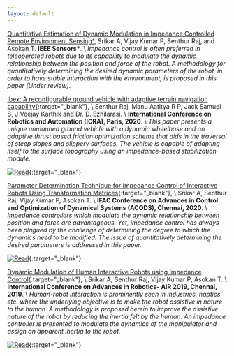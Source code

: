 ```yaml
---
layout: default
---
```

[Quantitative Estimation of Dynamic Modulation in Impedance Controlled Remote Environment Sensing\*](#),
Srikar A, Vijay Kumar P, Senthur Raj, and Asokan T. **IEEE Sensors\***. \\
*Impedance control is often preferred in teleoperated robots due to its capability to modulate the dynamic relationship between  the position and force of the robot. A methodology for quantitatively determining the desired dynamic parameters of the robot, in order to have stable interaction with the environment, is proposed in this paper (Under review).*

[Ibex: A reconfigurable ground vehicle with adaptive terrain navigation capability](https://ieeexplore.ieee.org/document/9196571){:target="_blank"}, \\
Senthur Raj, Manu Aatitya R P, Jack Samuel S, J Veejay Karthik and Dr. D. Ezhilarasi. \\
**International Conference on Robotics and Automation (ICRA), Paris, 2020**. \\
*This paper presents a unique unmanned ground vehicle with a dynamic wheelbase and an adaptive thrust based friction optimization scheme that aids in the traversal of steep slopes and slippery surfaces. The vehicle is capable of adapting itself to the surface topography using an impedance-based stabilization module*.

[![Read](https://img.shields.io/badge/-Read%20Paper-black?style=for-the-badge)](https://ieeexplore.ieee.org/document/9196571){:target="_blank"}

[Parameter Determination Technique for Impedance Control of Interactive Robots Using Transformation Matrices](https://www.sciencedirect.com/science/article/pii/S2405896320300525#!){:target="_blank"}, \\
Srikar A, Senthur Raj, Vijay Kumar P, Asokan T. \\
**IFAC Conference on Advances in Control and Optimization of Dynamical Systems (ACODS), Chennai, 2020**. \\
*Impedance controllers which modulate the dynamic relationship between position and force are advantageous. Yet, impedance control has always been plagued by the challenge of determining the degree to which the dynamics need to be modified. The issue  of quantitatively determining the desired parameters is addressed in this paper.*

[![Read](https://img.shields.io/badge/-Read%20Paper-black?style=for-the-badge)](https://www.sciencedirect.com/science/article/pii/S2405896320300525#!){:target="_blank"}

[Dynamic Modulation of Human Interactive Robots using Impedance Control](https://dl.acm.org/doi/abs/10.1145/3352593.3352597){:target="_blank"}, \\
Srikar A, Senthur Raj, Vijay Kumar P, Asokan T. \\
**International Conference on Advances in Robotics- AIR 2019, Chennai, 2019**. \\
*Human-robot interaction is prominently seen in industries, haptics etc. where the underlying objective is to make the robot assistive in nature to the human. A methodology is proposed herein to improve the assistive nature of the robot by reducing the inertia felt by the human. An impedance controller is presented to modulate the dynamics of the manipulator and assign an apparent inertia to the robot.*

[![Read](https://img.shields.io/badge/-Read%20Paper-black?style=for-the-badge)](https://dl.acm.org/doi/abs/10.1145/3352593.3352597){:target="_blank"}
